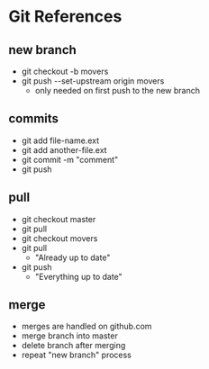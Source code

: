 # Git References

## new branch
- git checkout -b movers
- git push --set-upstream origin movers
  - only needed on first push to the new branch

## commits
- git add file-name.ext
- git add another-file.ext
- git commit -m "comment"
- git push
 

## pull
- git checkout master
- git pull
- git checkout movers
- git pull
  - "Already up to date"
- git push
  - "Everything up to date"

## merge
- merges are handled on github.com
- merge branch into master
- delete branch after merging
- repeat "new branch" process


